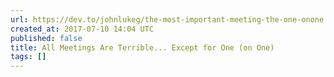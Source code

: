 ```yaml
---
url: https://dev.to/johnlukeg/the-most-important-meeting-the-one-onone
created_at: 2017-07-10 14:04 UTC
published: false
title: All Meetings Are Terrible... Except for One (on One)
tags: []
---
```



